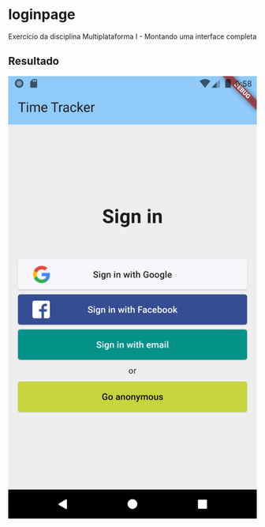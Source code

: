 # loginpage

Exercício da disciplina Multiplataforma I - Montando uma interface completa

## Resultado

![](images/layout.png)


